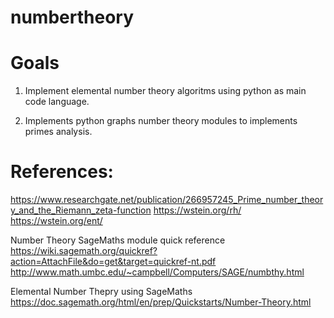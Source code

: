 # numbertheory

# Goals

1. Implement elemental number theory algoritms using python as main code language.

2. Implements python graphs number theory modules to implements primes analysis.

# References:
https://www.researchgate.net/publication/266957245_Prime_number_theory_and_the_Riemann_zeta-function
https://wstein.org/rh/
https://wstein.org/ent/

Number Theory SageMaths module quick reference
https://wiki.sagemath.org/quickref?action=AttachFile&do=get&target=quickref-nt.pdf
http://www.math.umbc.edu/~campbell/Computers/SAGE/numbthy.html

Elemental Number Thepry using SageMaths
https://doc.sagemath.org/html/en/prep/Quickstarts/Number-Theory.html




